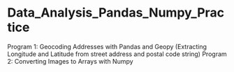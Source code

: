 # Data_Analysis_Pandas_Numpy_Practice

Program 1: Geocoding Addresses with Pandas and Geopy (Extracting Longitude and Latitude from street address and postal code string)
Program 2: Converting Images to Arrays with Numpy

